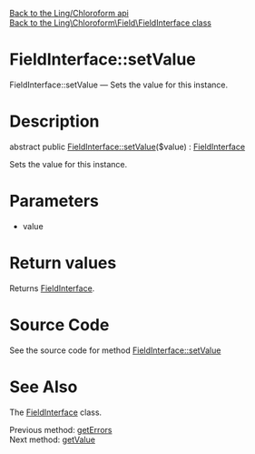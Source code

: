 [Back to the Ling/Chloroform api](https://github.com/lingtalfi/Chloroform/blob/master/doc/api/Ling/Chloroform.md)<br>
[Back to the Ling\Chloroform\Field\FieldInterface class](https://github.com/lingtalfi/Chloroform/blob/master/doc/api/Ling/Chloroform/Field/FieldInterface.md)


FieldInterface::setValue
================



FieldInterface::setValue — Sets the value for this instance.




Description
================


abstract public [FieldInterface::setValue](https://github.com/lingtalfi/Chloroform/blob/master/doc/api/Ling/Chloroform/Field/FieldInterface/setValue.md)($value) : [FieldInterface](https://github.com/lingtalfi/Chloroform/blob/master/doc/api/Ling/Chloroform/Field/FieldInterface.md)




Sets the value for this instance.




Parameters
================


- value

    


Return values
================

Returns [FieldInterface](https://github.com/lingtalfi/Chloroform/blob/master/doc/api/Ling/Chloroform/Field/FieldInterface.md).








Source Code
===========
See the source code for method [FieldInterface::setValue](https://github.com/lingtalfi/Chloroform/blob/master/Field/FieldInterface.php#L79-L79)


See Also
================

The [FieldInterface](https://github.com/lingtalfi/Chloroform/blob/master/doc/api/Ling/Chloroform/Field/FieldInterface.md) class.

Previous method: [getErrors](https://github.com/lingtalfi/Chloroform/blob/master/doc/api/Ling/Chloroform/Field/FieldInterface/getErrors.md)<br>Next method: [getValue](https://github.com/lingtalfi/Chloroform/blob/master/doc/api/Ling/Chloroform/Field/FieldInterface/getValue.md)<br>

